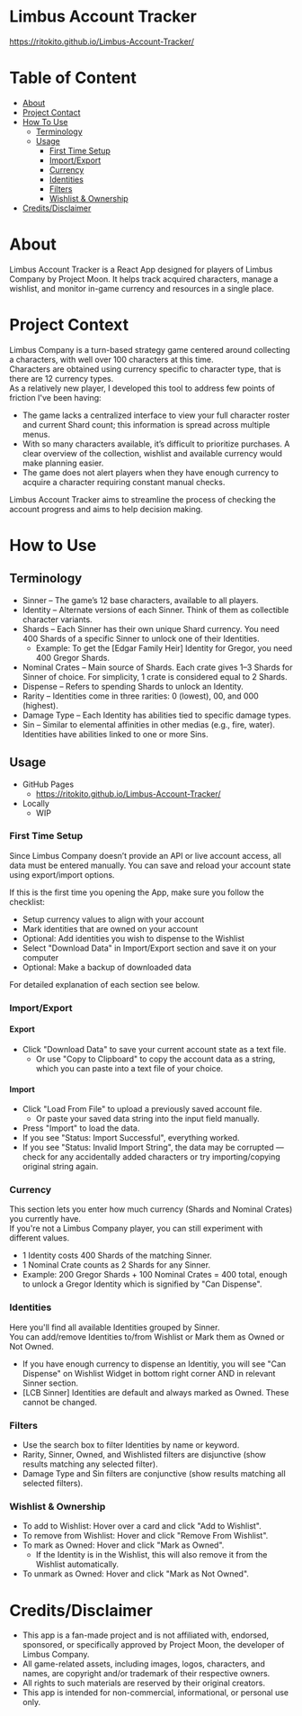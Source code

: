 # Limbus Account Tracker
https://ritokito.github.io/Limbus-Account-Tracker/

# Table of Content
- [About](#about)
- [Project Contact](#project-context)
- [How To Use](#how-to-use)
  - [Terminology](#terminology)
  - [Usage](#usage)
    - [First Time Setup](#first-time-setup)
    - [Import/Export](#importexport)
    - [Currency](#currency)
    - [Identities](#identities)
    - [Filters](#filters)
    - [Wishlist & Ownership](#wishlist--ownership)
- [Credits/Disclaimer](#creditsdisclaimer)

# About
Limbus Account Tracker is a React App designed for players of Limbus Company by Project Moon. It helps track acquired characters, manage a wishlist, and monitor in-game currency and resources in a single place.

# Project Context
Limbus Company is a turn-based strategy game centered around collecting a characters, with well over 100 characters at this time. <br/>
Characters are obtained using currency specific to character type, that is there are 12 currency types. <br/>
As a relatively new player, I developed this tool to address few points of friction I've been having:<br/>
- The game lacks a centralized interface to view your full character roster and current Shard count; this information is spread across multiple menus.
- With so many characters available, it’s difficult to prioritize purchases. A clear overview of the collection, wishlist and available currency would make planning easier.
- The game does not alert players when they have enough currency to acquire a character requiring constant manual checks.

Limbus Account Tracker aims to streamline the process of checking the account progress and aims to help decision making.

# How to Use
## Terminology
- Sinner – The game’s 12 base characters, available to all players.
- Identity – Alternate versions of each Sinner. Think of them as collectible character variants.
- Shards – Each Sinner has their own unique Shard currency. You need 400 Shards of a specific Sinner to unlock one of their Identities.
  - Example: To get the [Edgar Family Heir] Identity for Gregor, you need 400 Gregor Shards.
- Nominal Crates – Main source of Shards. Each crate gives 1–3 Shards for Sinner of choice. For simplicity, 1 crate is considered equal to 2 Shards.
- Dispense – Refers to spending Shards to unlock an Identity.
- Rarity – Identities come in three rarities: 0 (lowest), 00, and 000 (highest).
- Damage Type – Each Identity has abilities tied to specific damage types.
- Sin – Similar to elemental affinities in other medias (e.g., fire, water). Identities have abilities linked to one or more Sins.
  
## Usage
- GitHub Pages
  - https://ritokito.github.io/Limbus-Account-Tracker/
- Locally
  - WIP

### First Time Setup
Since Limbus Company doesn’t provide an API or live account access, all data must be entered manually. You can save and reload your account state using export/import options.

If this is the first time you opening the App, make sure you follow the checklist:
- Setup currency values to align with your account
- Mark identities that are owned on your account
- Optional: Add identities you wish to dispense to the Wishlist
- Select "Download Data" in Import/Export section and save it on your computer
- Optional: Make a backup of downloaded data

For detailed explanation of each section see below.

### Import/Export
#### Export
- Click "Download Data" to save your current account state as a text file.
  - Or use "Copy to Clipboard" to copy the account data as a string, which you can paste into a text file of your choice.

#### Import
- Click "Load From File" to upload a previously saved account file.
  - Or paste your saved data string into the input field manually.
- Press "Import" to load the data.
- If you see "Status: Import Successful", everything worked.
- If you see "Status: Invalid Import String", the data may be corrupted — check for any accidentally added characters or try importing/copying original string again.

### Currency
This section lets you enter how much currency (Shards and Nominal Crates) you currently have.<br/>
If you're not a Limbus Company player, you can still experiment with different values.

- 1 Identity costs 400 Shards of the matching Sinner.
- 1 Nominal Crate counts as 2 Shards for any Sinner.
- Example: 200 Gregor Shards + 100 Nominal Crates = 400 total, enough to unlock a Gregor Identity which is signified by "Can Dispense".

### Identities
Here you'll find all available Identities grouped by Sinner. <br/>
You can add/remove Identities to/from Wishlist or Mark them as Owned or Not Owned.
- If you have enough currency to dispense an Identitiy, you will see "Can Dispense" on Wishlist Widget in bottom right corner AND in relevant Sinner section.
- [LCB Sinner] Identities are default and always marked as Owned. These cannot be changed.

### Filters
- Use the search box to filter Identities by name or keyword.
- Rarity, Sinner, Owned, and Wishlisted filters are disjunctive (show results matching any selected filter).
- Damage Type and Sin filters are conjunctive (show results matching all selected filters).
  
### Wishlist & Ownership
- To add to Wishlist: Hover over a card and click "Add to Wishlist".
- To remove from Wishlist: Hover and click "Remove From Wishlist".
- To mark as Owned: Hover and click "Mark as Owned".
  - If the Identity is in the Wishlist, this will also remove it from the Wishlist automatically.
- To unmark as Owned: Hover and click "Mark as Not Owned".
  
# Credits/Disclaimer
- This app is a fan-made project and is not affiliated with, endorsed, sponsored, or specifically approved by Project Moon, the developer of Limbus Company. <br/>
- All game-related assets, including images, logos, characters, and names, are copyright and/or trademark of their respective owners. <br/>
- All rights to such materials are reserved by their original creators. <br/>
- This app is intended for non-commercial, informational, or personal use only. <br/>

